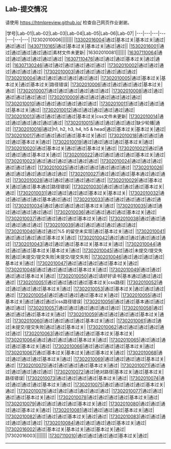 Lab-提交情况
---------------
请使用 https://htmlpreview.github.io/ 检查自己网页作业谢谢。

|学号|Lab-01|Lab-02|Lab-03|Lab-04|Lab-05|Lab-06|Lab-07|
|---|---|---|---|---|---|---|
|12302010006||||||||
|[13302016004](https://github.com/qkrsh0424/fdu-17ss-web-lab)|通过|基本过关|基本过关|通过|通过|通过|
|[14307110165](https://github.com/huohuayuzhong/fdu-17ss-web-lab)|通过|基本过关|基本过关|通过|通过||
|[15302016001](https://github.com/HarryParkKR/LAB)|通过|通过|通过|通过|通过|素材文件未更新|
|16302010081|||||||
|[16307110064](https://github.com/StrayBird-ATSH/fdu-17ss-web-lab)|通过|通过|通过|通过|通过|通过|
|[16307110476](https://github.com/xinyuetang/fdu-17ss-web-lab)|通过|通过|通过|基本过关|通过|通过|
|[16307130246](https://github.com/DanielDFY/fdu-17ss-web-lab)|通过|通过|通过|通过|通过|通过|
|[17302010002](https://github.com/HNoodles/fdu-17ss-web-lab)|通过|通过|通过|通过|通过|通过|
|[17302010003](https://github.com/Kosphere/fdu-17ss-web-lab)|通过|通过|通过|通过|通过|通过|
|[17302010004](https://github.com/MickeysClubhouse/Lab)|通过|通过|通过|通过|通过|通过|
|[17302010005](https://github.com/LHQ005/fdu-17ss-web-lab)|通过|基本过关|基本过关|通过|基本过关|路径错误|
|[17302010006](https://github.com/zxylalalalala/fdu-17ss-web-lab)|通过|通过|通过|通过|基本过关|通过|
|[17302010007](https://github.com/whisIS/lab)|通过|通过|通过|通过|通过|通过|
|[17302010008](https://github.com/smiaok/LAB)|通过|通过|通过|通过|通过|通过|
|[17302010009](https://github.com/lyf21/17ss-Web-Lab)|通过|通过|通过|通过|通过|通过|
|[17302010010](https://github.com/Reimugo/legendary-homework)|通过|通过|通过|通过|通过|通过|
|[17302010011](https://github.com/TMXwxm/fdu-17ss-web-lab)|通过|通过|通过|通过|基本过关|通过|
|[17302010012](https://github.com/SyIar/fdu-17ss-web-lab)|通过|通过|通过|通过|通过|通过|
|[17302010013](https://github.com/olnytowalk/Lab)|通过|通过|通过|通过|基本过关|css文件未更新|
|[17302010014](https://github.com/Vkshiki/fdu-17ss-web-lab)|通过|通过|通过|通过|通过|通过|
|[17302010015](https://github.com/shixiaji/lab)|通过|通过|通过|通过|缺少轮播|通过|
|[17302010016](https://github.com/ppsh41/lab2)|通过|h1, h2, h3, h4, h5 & head|通过|基本过关|基本过关|通过|
|[17302010017](https://github.com/CrazyBlueStorm/17302010017)|通过|通过|通过|通过|基本过关|通过|
|[17302010018](https://github.com/UOHZYRAHCAZ/fdu-17ss-web-lab)|通过|通过|通过|通过|基本过关|通过|
|[17302010019](https://github.com/LiuJian000/fdu-17ss-web-lab)|通过|通过|通过|通过|基本过关|通过|
|[17302010020](https://github.com/HeroXMK/fdu-17ss-web-lab)|通过|基本过关|通过|通过|基本过关|通过|
|[17302010021](https://github.com/linchenlinchen/fdu-17ss-web-lab)|通过|通过|通过|通过|基本过关|通过|
|[17302010022](https://github.com/17sslinguopeng/lab02)|通过|通过|通过|通过|基本过关|通过|
|[17302010023](https://github.com/17ssyanmoufu/2018web)|通过|通过|通过|通过|通过|通过|
|[17302010024](https://github.com/Jedar/fdu-17ss-web-lab)|通过|通过|通过|通过|通过|通过|
|[17302010025](https://github.com/FDChongLi/Lab)|通过|通过|通过|通过|通过|通过|
|[17302010026](https://github.com/17ssDP/fdu-17ss-web-lab)|通过|通过|通过|通过|通过|通过|
|[17302010027](https://github.com/gjfang/fdu-17ss-web-lab)|通过|通过|通过|基本通过|通过|通过|
|[17302010028](https://github.com/250here/fdu-17ss-web-lab)|通过|通过|通过|通过|通过|通过|
|[17302010029](https://github.com/Lu-yq/Lab2-Lu)|通过|基本过关|通过|通过|基本通过|路径错误|
|[17302010030](https://github.com/Shenjiahui/17302010030)|通过|通过|通过|通过|基本过关|通过|
|[17302010031](https://github.com/yongli0510/fdu-17ss-web-lab)|通过|通过|通过|通过|基本过关|基本过关|
|[17302010032](https://github.com/FDYZHao/fdu-17ss-web-lab)|通过|通过|通过|通过|基本通过|通过|
|[17302010033](https://github.com/zhan-zhai/fdu-17ss-web-lab)|通过|通过|通过|通过|通过|通过|
|[17302010034](https://github.com/ddf1826120803/DDF-WebLab)|通过|通过|通过|通过|基本过关|通过|
|[17302010035](https://github.com/17302010035/17302010035_lab02)|通过|通过|通过|通过|通过|通过|
|[17302010036](https://github.com/ShiningSelina/Lab)|通过|通过|通过|通过|基本过关|通过|
|[17302010037](https://github.com/DarkSpooky/fdu-17ss-web-lab)|通过|通过|通过|通过|基本过关|通过|
|[17302010038](https://github.com/whw19991003/fdu-17ss-web-lab)|通过|通过|通过|通过|通过|通过|
|[17302010039](https://github.com/Kyle-Dwyer/My-Repository)|通过|通过|通过|通过|通过|通过|
|[17302010040](https://github.com/17302010040/Lab)|通过|通过|%5 的留空未实现|通过|基本过关|通过|
|[17302010041](https://github.com/fd17302010041/lab2)|通过|通过|通过|通过|基本过关|通过|
|[17302010042](https://github.com/xyt111/Lab2)|通过|通过|通过|通过|通过|通过|
|[17302010043](https://github.com/Backtrackhhh/fdu-17ss-web-lab)|通过|通过|通过|基本过关|基本过关|通过|
|[17302010044](https://github.com/LinXQ990923/webLab)|通过|通过|通过|基本过关|基本过关|通过|
|[17302010045](https://github.com/17302010045/fdu-17ss-web-lab)|通过|通过|未提交/提交失败|通过|未提交/提交失败|未提交/提交失败|
|[17302010046](https://github.com/chenyu233/Lab)|通过|通过|通过|通过|基本过关|通过|
|[17302010047](https://github.com/AkashicLog/lab)|通过|通过|通过|通过|基本过关|通过|
|[17302010048](https://github.com/Dxenlo/fdu-17ss-web-lab)|通过|通过|通过|通过|基本过关|通过|
|[17302010049](https://github.com/126pikaqiu/fdu-17ss-web-lab)|通过|通过|通过|通过|基本过关|通过|
|[17302010050](https://github.com/xiaxia112/fdu-17ss-web-lab)|通过|请好好读书|基本通过|通过|通过|通过|
|[17302010051](https://github.com/MrYangHui/fdu-17ss-web-lab)|通过|通过|通过|通过|基本过关|css路径|
|[17302010052](https://github.com/zhanghaozhang/fdu-17ss-web-lab)|通过|通过|通过|通过|基本过关|通过|
|[17302010053](https://github.com/zhsyy/fdu-17ss-web-lab)|通过|基本过关|通过|通过|通过|通过|
|[17302010054](https://github.com/erica8/fdu-17ss-web-lab)|通过|通过|通过|通过|基本过关|通过|
|[17302010055](https://github.com/17302010055/fdu-17ss-web-lab)|通过|基本过关|通过|通过|通过|css路径错误|
|[17302010056](https://github.com/ShanHuaSHa/fdu-17ss-web-lab)|通过|通过|基本通过|通过|通过|通过|
|[17302010057](https://github.com/HuDanMonster/fdu-17ss-web-lab)|通过|通过|通过|通过|通过|通过|
|[17302010058](https://github.com/fudanwangqidi/fdu-17ss-web-lab)|通过|通过|通过|通过|基本过关|通过|
|[17302010059](https://github.com/claerlove1/fdu-17ss-web-lab)|通过|通过|通过|通过|基本过关|通过|
|[17302010060](https://github.com/chenghgh/fdu-17ss-web-lab)|通过|通过|通过|通过|基本过关|通过|
|[17302010061](https://github.com/lzhnl/web1-17302010061)|通过|通过|未提交/提交失败|通过|通过|基本过关|
|[17302010062](https://github.com/InaYan/lab2)|通过|通过|通过|通过|通过|通过|
|[17302010063](https://github.com/Currycurrycurry/fdu-17ss-web-lab)|通过|通过|通过|通过|基本过关|基本过关|
|[17302010064](https://github.com/comingwinter1234/labwork)|通过|通过|通过|通过|基本过关|通过|
|[17302010065](https://github.com/Achillessanger/Lab)|通过|通过|通过|通过|基本过关|通过|
|[17302010066](https://github.com/programmerwcn/lab-17302010066)|通过|通过|通过|通过|基本过关|通过|
|[17302010067](https://github.com/fd17302010067/fdu-17ss-web-lab)|通过|基本过关|基本过关|通过|基本过关|通过|
|[17302010068](https://github.com/zhangcen456/fdu-17ss-web-lab)|通过|通过|通过|通过|基本过关|通过|
|[17302010069](https://github.com/fd17302010069/fdu-17ss-web-lab)|通过|通过|通过|通过|基本过关|通过|
|[17302010070](https://github.com/LALASeason/fdu-17ss-web-lab)|通过|通过|通过|通过|基本过关|通过|
|[17302010071](https://github.com/xiaoxiaobai173020/fdu-17ss-web-lab)|通过|通过|通过|通过|通过|通过|
|[17302010072](https://github.com/MrYiDing/fdu-17ss-web-lab)|通过|绝对路径|基本过关|通过|基本过关|路径错误|
|[17302010073](https://github.com/humenghan/Lab-Homework)|通过|通过|通过|通过|基本过关|通过|
|[17302010074](https://github.com/Rheashizhou/Lab)|通过|通过|通过|通过|基本过关|通过|
|[17302010075](https://github.com/lsumx/Lab)|通过|通过|通过|通过|基本过关|通过|
|[17302010076](https://github.com/zyhlx/fdu-17ss-web-lab)|通过|通过|通过|通过|通过|通过|
|[17302010077](https://github.com/HXX5656/lab)|通过|通过|通过|通过|基本过关|通过|
|[17302010078](https://github.com/NNNlemon/fdu-17ss-web-lab)|通过|通过|通过|通过|基本过关|通过|
|[17302010079](https://github.com/SongYijing/LAB)|通过|通过|通过|通过|基本过关|通过|
|[17302010080](https://github.com/Carvendish/fdu-17ss-web-lab)|通过|通过|通过|通过|基本过关|通过|
|[17302010081](https://github.com/LuoRongLuoRong/fdu-17ss-web-lab)|通过|通过|通过|通过|基本过关|通过|
|[17302010082](https://github.com/bixiongquan/fdu-17ss-web-lab)|通过|通过|通过|基本过关|通过|通过|
|[17302010083](https://github.com/olallaland/fdu-17ss-web-lab)|通过|通过|通过|通过|通过|通过|
|[17302010084](https://github.com/jeffrey0706/fdu-17ss-web-lab)|通过|通过|通过|通过|基本过关|通过|
|[17302016002](https://github.com/17sstmk/Lab2)|通过|基本过关|基本过关|通过|基本过关|通过|
|17302016003||||||||
|[17307110010](https://github.com/Lame-Lamb/fdu-17ss-web-lab)|通过|通过|通过|通过|基本过关|通过|

----
